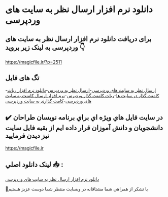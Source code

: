 # دانلود نرم افزار ارسال نظر به سایت های وردپرسی

## برای دریافت دانلود نرم افزار ارسال نظر به سایت های وردپرسی به لینک زیر بروید 👇

https://magicfile.ir/?p=2511

## تگ های فایل

-[ارسال نظر به سایت های وردپرسی](https://magicfile.ir/product/%d9%86%d8%b1%d9%85-%d8%a7%d9%81%d8%b2%d8%a7%d8%b1-%d8%a7%d8%b1%d8%b3%d8%a7%d9%84-%d9%86%d8%b8%d8%b1-%d8%a8%d9%87-%d8%b3%d8%a7%db%8c%d8%aa-%d9%87%d8%a7%db%8c-%d9%88%d8%b1%d8%af%d9%be%d8%b1%d8%b3%db%8c/)-[ارسال نظر به وردپرس](https://magicfile.ir/product/%d9%86%d8%b1%d9%85-%d8%a7%d9%81%d8%b2%d8%a7%d8%b1-%d8%a7%d8%b1%d8%b3%d8%a7%d9%84-%d9%86%d8%b8%d8%b1-%d8%a8%d9%87-%d8%b3%d8%a7%db%8c%d8%aa-%d9%87%d8%a7%db%8c-%d9%88%d8%b1%d8%af%d9%be%d8%b1%d8%b3%db%8c/)-[دانلود نرم افزار ربات کامنت گذار در سایت ها](https://magicfile.ir/product/%d9%86%d8%b1%d9%85-%d8%a7%d9%81%d8%b2%d8%a7%d8%b1-%d8%a7%d8%b1%d8%b3%d8%a7%d9%84-%d9%86%d8%b8%d8%b1-%d8%a8%d9%87-%d8%b3%d8%a7%db%8c%d8%aa-%d9%87%d8%a7%db%8c-%d9%88%d8%b1%d8%af%d9%be%d8%b1%d8%b3%db%8c/)-[ربات کامنت گذار وردپرس](https://magicfile.ir/product/%d9%86%d8%b1%d9%85-%d8%a7%d9%81%d8%b2%d8%a7%d8%b1-%d8%a7%d8%b1%d8%b3%d8%a7%d9%84-%d9%86%d8%b8%d8%b1-%d8%a8%d9%87-%d8%b3%d8%a7%db%8c%d8%aa-%d9%87%d8%a7%db%8c-%d9%88%d8%b1%d8%af%d9%be%d8%b1%d8%b3%db%8c/)-[نرم افزار ارسال کامنت به سایت های وردپرسی](https://magicfile.ir/product/%d9%86%d8%b1%d9%85-%d8%a7%d9%81%d8%b2%d8%a7%d8%b1-%d8%a7%d8%b1%d8%b3%d8%a7%d9%84-%d9%86%d8%b8%d8%b1-%d8%a8%d9%87-%d8%b3%d8%a7%db%8c%d8%aa-%d9%87%d8%a7%db%8c-%d9%88%d8%b1%d8%af%d9%be%d8%b1%d8%b3%db%8c/)-[کامت گذاری به سایت وردپرسی](https://magicfile.ir/product/%d9%86%d8%b1%d9%85-%d8%a7%d9%81%d8%b2%d8%a7%d8%b1-%d8%a7%d8%b1%d8%b3%d8%a7%d9%84-%d9%86%d8%b8%d8%b1-%d8%a8%d9%87-%d8%b3%d8%a7%db%8c%d8%aa-%d9%87%d8%a7%db%8c-%d9%88%d8%b1%d8%af%d9%be%d8%b1%d8%b3%db%8c/)

## ✔️ در سايت فايل هاي ويژه اي براي برنامه نويسان طراحان دانشجويان و دانش آموزان قرار داده ايم از بقيه فايل سايت نيز ديدن فرماييد

https://magicfile.ir


## لينک دانلود اصلي 📥 :

[دانلود نرم افزار ارسال نظر به سایت های وردپرسی](https://magicfile.ir/product/%d9%86%d8%b1%d9%85-%d8%a7%d9%81%d8%b2%d8%a7%d8%b1-%d8%a7%d8%b1%d8%b3%d8%a7%d9%84-%d9%86%d8%b8%d8%b1-%d8%a8%d9%87-%d8%b3%d8%a7%db%8c%d8%aa-%d9%87%d8%a7%db%8c-%d9%88%d8%b1%d8%af%d9%be%d8%b1%d8%b3%db%8c/) 


🙏با تشکر از همراهي شما مشتاقانه در وبسایت منتظر شما دوست عزیز هستیم

